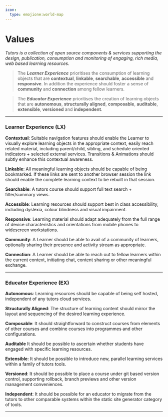 ```yaml
---
icon:
  type: emojione:world-map
---
```


# Values

*Tutors is a collection of open source components & services supporting the design, publication, consumption and monitoring of engaging, rich media, web based learning resources.* 

> The ***Learner Experience*** prioritises the consumption of learning objects  that are **contextual**, **linkable**, **searchable**, **accessible** and **responsive**. In addition the experience should foster a sense of **community** and **connection** among fellow learners. 

> The ***Educator Experience*** prioritises the creation of learning objects that are **autonomous**, **structurally aligned**, **composable**,  **auditable**, **extensible**, **versioned** and **independent**.

---

### Learner Experience (LX)

**Contextual**: Suitable navigation features should enable the Learner to visually explore learning objects in the appropriate context, easily reach related material, including parent/child, sibling, and schedule oriented indicators + selected external services. Transitions & Animations should subtly enhance this contextual awareness.

**Linkable**: All meaningful learning objects should be capable of being bookmarked. If these links are sent to another browser session the link should enable the complete learning context to be rebuilt in that session.

**Searchable**: A tutors course should support full text search + filter/summary views.  

**Accessible**: Learning resources should support best in class accessibility, including dyslexia, colour blindness and visual impairment.

**Responsive**: Learning material should adapt adequately from the full range of device characteristics and orientations from mobile phones to widescreen workstations.

**Community**: A Learner should be able to avail of a community of learners, optionally sharing their presence and activity stream as appropriate.

**Connection**: A Learner should be able to reach out to fellow learners within the current context, initiating chat, content sharing or other meaningful exchange.

---

### Educator Experience (EX)

**Autonomous**: Learning resources should be capable of being self hosted, independent of any tutors cloud services.

**Structurally Aligned**: The structure of learning content should mirror the layout and sequencing of the desired learning experience.

**Composable**: It should straightforward to construct courses from elements of other courses and combine courses into programmes and other configurations.

**Auditable** It should be possible to ascertain whether students have engaged with specific learning resources.

**Extensible**: It should be possible to introduce new, parallel learning services within a family of tutors tools.

**Versioned**: It should be possible to place a course under git based version control, supporting rollback, branch previews and other version management conveniences.

**Independent**: It should be possible for an educator to migrate from the tutors  to other comparable systems within the static site generator category of tools.

---

